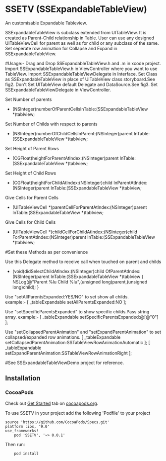 # SSETV (SSExpandableTableView)
An customisable Expandable Tableview.

SSExpandableTableView is subclass extended from UITableView. It is created as Parent-Child  relationship in Table. 
User can use any designed UITableViewCell for parent as well as for child or any subclass of the same. 
Set seperate row animation for Collapse and Expand in SSExpandableTableView.

#Usage:-
Drag and Drop SSExpandableTableView.h and .m in xcode project.
Import SSExpandableTableView.h in ViewController where you want to use TableView.
Import SSExpandableTableViewDelegate in Interface.
Set Class as SSExpandableTableView in place of UITableView class storyboard.See fig2.
Don't Set UITableView default Delegate and DataSource.See fig3.
Set SSExpandableTableViewDelegate in ViewController.


Set Number of parents
- (NSInteger)numberOfParentCellsInTable:(SSExpandableTableView *)tablview;

Set Number of Childs with respect to parents
- (NSInteger)numberOfChildCellsInParent:(NSInteger)parent InTable:(SSExpandableTableView *)tablview;

Set Height of Parent Rows
- (CGFloat)heightForParentAtIndex:(NSInteger)parent InTable:(SSExpandableTableView *)tablview;

Set Height of Child Rows
- (CGFloat)heightForChildAtIndex:(NSInteger)child InParentAtIndex:(NSInteger)parent InTable:(SSExpandableTableView *)tablview;

Give Cells for Parent Cells
- (UITableViewCell *)parentCellForParentAtIndex:(NSInteger)parent InTable:(SSExpandableTableView *)tablview;

Give Cells for Child Cells
- (UITableViewCell *)childCellForChildAtIndex:(NSInteger)child ForParentAtIndex:(NSInteger)parent InTable:(SSExpandableTableView *)tablview;


#Set these Methods as per convenience 

Use this Delegate method to receive call when touched on parent and childs
- (void)didSelectChildAtIndex:(NSInteger)child OfParentAtIndex:(NSInteger)parent InTable:(SSExpandableTableView *)tablview
{
    NSLog(@"Parent %lu Child %lu",(unsigned long)parent,(unsigned long)child);
}

Use "setAllParentsExpanded:YES/NO" to set show all childs.  
example:-    [ _tableExpandable setAllParentsExpanded:NO ];

Use "setSpecificParentsExpanded" to show specific childs.Pass string array.
example:-    [ _tableExpandable setSpecificParentsExpanded:@[@"0"] ];

Use "setCollapsedParentAnimation" and "setExpandParentAnimation" to set collapsed/expanded row animations.
    [ _tableExpandable setCollapsedParentAnimation:SSTableViewRowAnimationAutomatic ];
    [ _tableExpandable setExpandParentAnimation:SSTableViewRowAnimationRight ];

#See SSExpandableTableViewDemo project for reference.

## Installation

### CocoaPods

Check out [Get Started](http://cocoapods.org/) tab on [cocoapods.org](http://cocoapods.org/).

To use SSETV in your project add the following 'Podfile' to your project

	source 'https://github.com/CocoaPods/Specs.git'
	platform :ios, '9.0'
	use_frameworks!
    	pod 'SSETV', '~> 0.0.1' 


Then run:

        pod install
